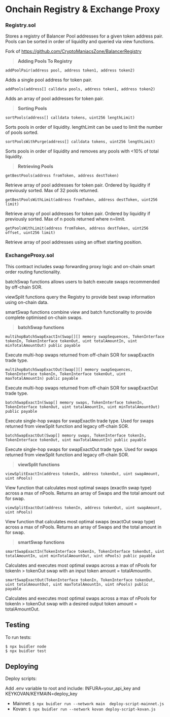 # Onchain Registry & Exchange Proxy

### Registry.sol

Stores a registry of Balancer Pool addresses for a given token address pair. Pools can be sorted in order of liquidity and queried via view functions.

Fork of https://github.com/CryptoManiacsZone/BalancerRegistry

> **Adding Pools To Registry**

`addPoolPair(address pool, address token1, address token2)`

Adds a single pool address for token pair.

`addPools(address[] calldata pools, address token1, address token2)`

Adds an array of pool addresses for token pair.

> **Sorting Pools**

`sortPools(address[] calldata tokens, uint256 lengthLimit)`

Sorts pools in order of liquidity. lengthLimit can be used to limit the number of pools sorted.

`sortPoolsWithPurge(address[] calldata tokens, uint256 lengthLimit)`

Sorts pools in order of liquidity and removes any pools with <10% of total liquidity.

> **Retrieving Pools**

`getBestPools(address fromToken, address destToken)`

Retrieve array of pool addresses for token pair. Ordered by liquidity if previously sorted. Max of 32 pools returned.

`getBestPoolsWithLimit(address fromToken, address destToken, uint256 limit)`

Retrieve array of pool addresses for token pair. Ordered by liquidity if previously sorted. Max of n pools returned where n=limit.

`getPoolsWithLimit(address fromToken, address destToken, uint256 offset, uint256 limit)`

Retrieve array of pool addresses using an offset starting position.

### ExchangeProxy.sol

This contract includes swap forwarding proxy logic and on-chain smart order routing functionality.

batchSwap functions allows users to batch execute swaps recommended by off-chain SOR.

viewSplit functions query the Registry to provide best swap information using on-chain data.

smartSwap functions combine view and batch functionality to provide complete optimised on-chain swaps.

> **batchSwap functions**

`multihopBatchSwapExactIn(Swap[][] memory swapSequences, TokenInterface tokenIn, TokenInterface tokenOut, uint totalAmountIn, uint minTotalAmountOut) public payable`

Execute multi-hop swaps returned from off-chain SOR for swapExactIn trade type.

`multihopBatchSwapExactOut(Swap[][] memory swapSequences, TokenInterface tokenIn, TokenInterface tokenOut, uint maxTotalAmountIn) public payable`

Execute multi-hop swaps returned from off-chain SOR for swapExactOut trade type.

`batchSwapExactIn(Swap[] memory swaps, TokenInterface tokenIn, TokenInterface tokenOut, uint totalAmountIn, uint minTotalAmountOut) public payable`

Execute single-hop swaps for swapExactIn trade type. Used for swaps returned from viewSplit function and legacy off-chain SOR.

`batchSwapExactOut(Swap[] memory swaps, TokenInterface tokenIn, TokenInterface tokenOut, uint maxTotalAmountIn) public payable`

Execute single-hop swaps for swapExactOut trade type. Used for swaps returned from viewSplit function and legacy off-chain SOR.

> **viewSplit functions**

`viewSplitExactIn(address tokenIn, address tokenOut, uint swapAmount, uint nPools)`

View function that calculates most optimal swaps (exactIn swap type) across a max of nPools. Returns an array of Swaps and the total amount out for swap.

`viewSplitExactOut(address tokenIn, address tokenOut, uint swapAmount, uint nPools)`

View function that calculates most optimal swaps (exactOut swap type) across a max of nPools. Returns an array of Swaps and the total amount in for swap.

> **smartSwap functions**

`smartSwapExactIn(TokenInterface tokenIn, TokenInterface tokenOut, uint totalAmountIn, uint minTotalAmountOut, uint nPools) public payable`

Calculates and executes most optimal swaps across a max of nPools for tokenIn > tokenOut swap with an input token amount = totalAmountIn.

`smartSwapExactOut(TokenInterface tokenIn, TokenInterface tokenOut, uint totalAmountOut, uint maxTotalAmountIn, uint nPools) public payable`

Calculates and executes most optimal swaps across a max of nPools for tokenIn > tokenOut swap with a desired output token amount = totalAmountOut.

## Testing

To run tests:

```
$ npx buidler node
$ npx buidler test
```

## Deploying

Deploy scripts:

Add .env variable to root and include: INFURA=your_api_key and KEYKOVAN/KEYMAIN=deploy_key 

* Mainnet: `$ npx buidler run --network main  deploy-script-mainnet.js`
* Kovan: `$ npx buidler run --network kovan deploy-script-kovan.js`
